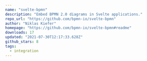 ```yaml
---
name: "svelte-bpmn"
description: "Embed BPMN 2.0 diagrams in Svelte applications."
repo_url: "https://github.com/bpmn-io/svelte-bpmn"
author: "Niklas Kiefer"
homepage: "https://github.com/bpmn-io/svelte-bpmn#readme"
downloads: 17
updated: "2021-07-30T12:17:33.628Z"
github_stars: 8
tags: 
  - integration
---
```

